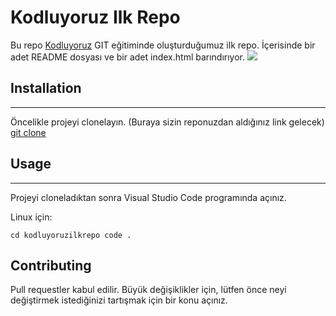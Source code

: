 # Kodluyoruz Ilk Repo

Bu repo [Kodluyoruz](https://kodluyoruz.org/tr/kodluyoruz/) GIT eğitiminde oluşturduğumuz ilk repo. İçerisinde bir adet README dosyası ve bir adet index.html barındırıyor.
![](https://user-images.githubusercontent.com/120740822/210958275-b164de77-2bc0-4065-8f50-f1884c2eb685.PNG)

## Installation
---
Öncelikle projeyi clonelayın. (Buraya sizin reponuzdan aldığınız link gelecek)
[git clone](https://github.com/ckuuy/kodluyoruzilkrepo)

## Usage
---
Projeyi cloneladıktan sonra Visual Studio Code programında açınız.

Linux için:

`
cd kodluyoruzilkrepo
code .
`
## Contributing
Pull requestler kabul edilir. Büyük değişiklikler için, lütfen önce neyi değiştirmek istediğinizi tartışmak için bir konu açınız.



